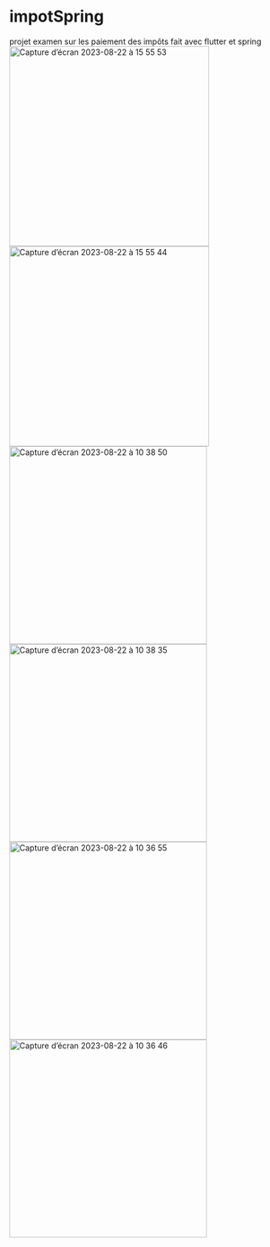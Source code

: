 # impotSpring
projet examen sur les paiement des impôts fait avec flutter et spring
<img width="356" alt="Capture d’écran 2023-08-22 à 15 55 53" src="https://github.com/yacine2000-hub/impotSpring/assets/97108145/ca234efa-42b0-4cfb-a019-09b7a0b18ee8">
<img width="356" alt="Capture d’écran 2023-08-22 à 15 55 44" src="https://github.com/yacine2000-hub/impotSpring/assets/97108145/8cb7caaf-9e60-4b1e-8aff-c1e7c76bced4">
<img width="352" alt="Capture d’écran 2023-08-22 à 10 38 50" src="https://github.com/yacine2000-hub/impotSpring/assets/97108145/e6720ae6-cb35-4ac4-aee3-ba51c2f2ef4c">
<img width="352" alt="Capture d’écran 2023-08-22 à 10 38 35" src="https://github.com/yacine2000-hub/impotSpring/assets/97108145/d71bdc54-d960-4e86-ad6e-90d2dbc9b2a5">
<img width="352" alt="Capture d’écran 2023-08-22 à 10 36 55" src="https://github.com/yacine2000-hub/impotSpring/assets/97108145/a2aaf027-cce3-41c1-81e2-b331abbdb74f">
<img width="352" alt="Capture d’écran 2023-08-22 à 10 36 46" src="https://github.com/yacine2000-hub/impotSpring/assets/97108145/81af9827-fab2-427d-8bdd-99f2a284238c">

